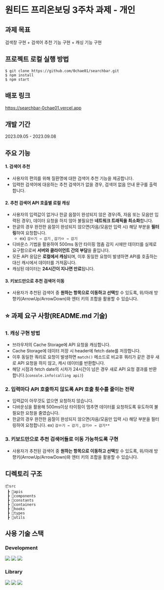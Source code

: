 # 원티드 프리온보딩 3주차 과제 - 개인

## 과제 목표

검색창 구현 + 검색어 추천 기능 구현 + 캐싱 기능 구현

## 프로젝트 로컬 실행 방법

```
$ git clone https://github.com/0chae01/searchbar.git
$ npm install
$ npm start
```

## 배포 링크

https://searchbar-0chae01.vercel.app

## 개발 기간

2023.09.05 - 2023.09.08

## 주요 기능

#### 1. 검색어 추천

- 사용자의 편의를 위해 질환명에 대한 검색어 추천 기능을 제공합니다.
- 입력한 검색어에 대응하는 추천 검색어가 없을 경우, 검색어 없음 안내 문구를 출력합니다.

#### 2. 추천 검색어 API 호출별 로컬 캐싱
- 사용자의 입력값이 없거나 한글 음절이 완성되지 않은 경우(즉, 자음 또는 모음만 입력된 경우), 데이터 요청을 하지 않아 불필요한 **네트워크 트래픽을 최소화**합니다.
- 한글의 경우 완전한 음절이 완성되지 않으면(자음/모음만 입력 시) 해당 부분을 **필터링**하여 요청합니다. 
    - ex) `감ㅁ기 → 감기` , `감기ㅁ → 감기`
- 디바운스 기법을 활용하여 500ms 동안 타이핑 멈춤 감지 시에만 데이터를 실제로 요구함으로써 **서버와 클라이언트 간의 부담**을 줄입니다.
- 모든 API 응답은 **로컬에서 캐싱**되며, 이후 동일한 요청이 발생하면 API를 호출하는 대신 캐시에서 데이터를 가져옵니다.
- 캐싱된 데이터는 **24시간이 지나면 만료**됩니다.

#### 3. 키보드만으로 추천 검색어 이동

- 사용자가 추천된 검색어 중 **원하는 항목으로 이동하고 선택**할 수 있도록, 위/아래 방향키(ArrowUp/ArrowDown)와 엔터 키의 조합을 활용할 수 있습니다.

## ⭐️ 과제 요구 사항(README.md 기술)

### 1. 캐싱 구현 방법

- 브라우저의 Cache Storage에 API 요청을 캐싱합니다.
- Cache Storage에 데이터 저장 시 header에 fetch date를 저장합니다.
- 이후 동일한 쿼리로 요청이 발생하면 `match()` 메소드로 비교후 쿼리가 같은 경우 새로 API 요청을 하지 않고, 캐시 데이터를 반환합니다.
- 해당 시점과 fetch date의 시차가 24시간이 넘은 경우 새로 API 요청 결과를 반환합니다.(`console.info(calling api)`)

### 2. 입력마다 API 호출하지 않도록 API 호출 횟수를 줄이는 전략

- 입력값이 아무것도 없으면 요청하지 않습니다.
- 디바운싱을 활용해 500ms이상 타이핑이 멈추면 데이터를 요청하도록 유도하여 불필요한 요청을 줄였습니다.
- 한글의 경우 완전한 음절이 완성되지 않으면(자음/모음만 입력 시) 해당 부분을 필터링하여 요청합니다. ex) `감ㅁ기 → 감기` , `감기ㅁ → 감기**`

### 3. 키보드만으로 추천 검색어들로 이동 가능하도록 구현

- 사용자가 추천된 검색어 중 **원하는 항목으로 이동하고 선택**할 수 있도록, 위/아래 방향키(ArrowUp/ArrowDown)와 엔터 키의 조합을 활용할 수 있습니다.

## 디렉토리 구조

```
📦src
 ┣ 📂apis
 ┣ 📂components
 ┣ 📂constants
 ┣ 📂containers
 ┣ 📂hooks
 ┣ 📂types
 ┣ 📂utils
```

## 사용 기술 스택

### Development

<img src="https://img.shields.io/badge/JavaScript-F7DF1E?style=for-the-badge&logo=Javascript&logoColor=white"> <img src="https://img.shields.io/badge/TypeScript-3178C6?style=for-the-badge&logo=TypeScript&logoColor=white">
<img src="https://img.shields.io/badge/React-61DAFB?style=for-the-badge&logo=React&logoColor=white">

### Library

<img src="https://img.shields.io/badge/styled%20components-DB7093?style=for-the-badge&logo=styledcomponents&logoColor=white"> <img src="https://img.shields.io/badge/Axios-DA291C?style=for-the-badge&logo=axios&logoColor=white">  <img src="https://img.shields.io/badge/React Router Dom-3178C6?style=for-the-badge&logo=&logoColor=white">
